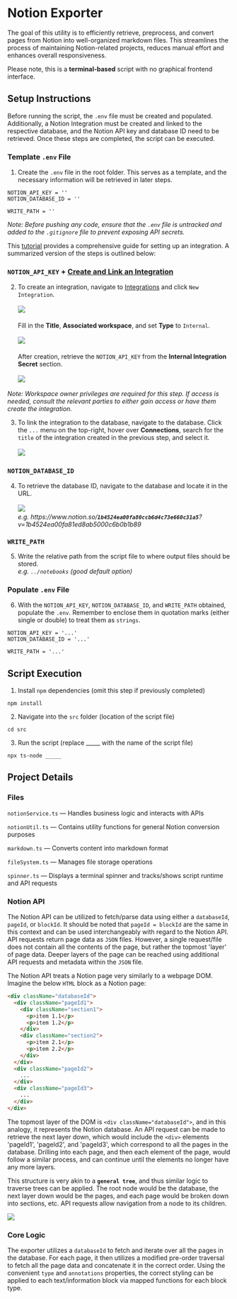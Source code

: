 # Notion Exporter

The goal of this utility is to efficiently retrieve, preprocess, and convert pages from Notion into well-organized markdown files. This streamlines the process of maintaining Notion-related projects, reduces manual effort and enhances overall responsiveness.

Please note, this is a **terminal-based** script with no graphical frontend interface.

## Setup Instructions

Before running the script, the `.env` file must be created and populated. Additionally, a Notion Integration must be created and linked to the respective database, and the Notion API key and database ID need to be retrieved. Once these steps are completed, the script can be executed.

### Template `.env` File

1. Create the `.env` file in the root folder. This serves as a template, and the necessary information will be retrieved in later steps.
```
NOTION_API_KEY = ''
NOTION_DATABASE_ID = ''

WRITE_PATH = ''
```
*Note: Before pushing any code, ensure that the `.env` file is untracked and added to the `.gitignore` file to prevent exposing API secrets.*

This [tutorial](https://developers.notion.com/docs/create-a-notion-integration#create-your-integration-in-notion) provides a comprehensive guide for setting up an integration. A summarized version of the steps is outlined below:

### `NOTION_API_KEY` +  [Create and Link an Integration](https://developers.notion.com/docs/create-a-notion-integration#create-your-integration-in-notion)

2. To create an integration, navigate to [Integrations](https://www.notion.so/profile/integrations) and click `New Integration`. 
<br><br>![](https://files.readme.io/402cf3d-new_integrations_1.png)
<br><br>Fill in the **Title**, **Associated workspace**, and set **Type** to `Internal`.
<br><br>![](https://files.readme.io/aef3bab-new_integrations_2.png)
<br><br>After creation, retrieve the `NOTION_API_KEY` from the **Internal Integration Secret** section.
<br><br>![](https://files.readme.io/7ec836a-integrations_3.png)

*Note: Workspace owner privileges are required for this step. If access is needed, consult the relevant parties to either gain access or have them create the integration.*

3. To link the integration to the database, navigate to the database. Click the `...` menu on the top-right, hover over **Connections**, search for the `title` of the integration created in the previous step, and select it.
<br><br>![](https://files.readme.io/fefc809-permissions.gif)

### `NOTION_DATABASE_ID`

4. To retrieve the database ID, navigate to the database and locate it in the URL.
<br><br>![](https://files.readme.io/64967fd-small-62e5027-notion_database_id.png)
<br>*e.g. h<span>ttps://w<span>ww.<span>notion.so/**`1b4524ea00fa80ccb6d4c73e660c31a5`**?v=1b4524ea00fa81ed8ab5000c6b0b1b89*

### `WRITE_PATH`

5. Write the relative path from the script file to where output files should be stored.
<br>*e.g. `../notebooks` (good default option)*

### Populate `.env` File

6. With the `NOTION_API_KEY`, `NOTION_DATABASE_ID`, and `WRITE_PATH` obtained, populate the `.env`. Remember to enclose them in quotation marks (either single or double) to treat them as `strings`.
```
NOTION_API_KEY = '...'
NOTION_DATABASE_ID = '...'

WRITE_PATH = '...'
```

## Script Execution

1. Install `npm` dependencies (omit this step if previously completed)
```
npm install
```

2. Navigate into the `src` folder (location of the script file)
```
cd src
```

3. Run the script (replace _____ with the name of the script file)
```
npx ts-node _____
```

## Project Details

### Files

`notionService.ts` — Handles business logic and interacts with APIs

`notionUtil.ts` — Contains utility functions for general Notion conversion purposes

`markdown.ts` — Converts content into markdown format

`fileSystem.ts` — Manages file storage operations

`spinner.ts` — Displays a terminal spinner and tracks/shows script runtime and API requests

### Notion API

The Notion API can be utilized to fetch/parse data using either a `databaseId`, `pageId`, or `blockId`. It should be noted that `pageId = blockId` are the same in this context and can be used interchangeably with regard to the Notion API. API requests return page data as `JSON` files. However, a single request/file does not contain all the contents of the page, but rather the topmost 'layer' of page data. Deeper layers of the page can be reached using additional API requests and metadata within the `JSON` file.

The Notion API treats a Notion page very similarly to a webpage DOM. Imagine the below `HTML` block as a Notion page:

```html
<div className="databaseId">
  <div className="pageId1">
    <div className="section1">
      <p>item 1.1</p>
      <p>item 1.2</p>
    </div>
    <div className="section2">
      <p>item 2.1</p>
      <p>item 2.2</p>
    </div>
  </div>
  <div className="pageId2">
    ...
  </div>
  <div className="pageId3">
    ...
  </div>
</div>
```

The topmost layer of the DOM is `<div className="databaseId">`, and in this analogy, it represents the Notion database. An API request can be made to retrieve the next layer down, which would include the `<div>` elements 'pageId1', 'pageId2', and 'pageId3', which correspond to all the pages in the database. Drilling into each page, and then each element of the page, would follow a similar process, and can continue until the elements no longer have any more layers.

This structure is very akin to a **`general tree`**, and thus similar logic to traverse trees can be applied. The root node would be the database, the next layer down would be the pages, and each page would be broken down into sections, etc. API requests allow navigation from a node to its children.

![](https://media.geeksforgeeks.org/wp-content/uploads/20200324122406/GenricTree.png)

### Core Logic

The exporter utilizes a `databaseId` to fetch and iterate over all the pages in the database. For each page, it then utilizes a modified pre-order traversal to fetch all the page data and concatenate it in the correct order. Using the convenient `type` and `annotations` properties, the correct styling can be applied to each text/information block via mapped functions for each block type.
